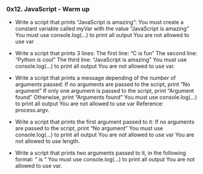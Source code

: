 ### 0x12. JavaScript - Warm up

- Write a script that prints “JavaScript is amazing”:
  You must create a constant variable called myVar with the value
  “JavaScript is amazing”
  You must use console.log(...) to print all output
  You are not allowed to use var

- Write a script that prints 3 lines:
  The first line: “C is fun”
  The second line: “Python is cool”
  The third line: “JavaScript is amazing”
  You must use console.log(...) to print all output
  You are not allowed to use var.

- Write a script that prints a message depending of the number of
  arguments passed:
  If no arguments are passed to the script, print “No argument”
  If only one argument is passed to the script, print “Argument found”
  Otherwise, print “Arguments found”
  You must use console.log(...) to print all output
  You are not allowed to use var
  Reference: process.argv.

- Write a script that prints the first argument passed to it:
  If no arguments are passed to the script, print “No argument”
  You must use console.log(...) to print all output
  You are not allowed to use var
  You are not allowed to use length.

- Write a script that prints two arguments passed to it, in the
  following format: “ is ”
  You must use console.log(...) to print all output
  You are not allowed to use var.